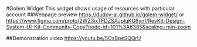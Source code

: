 #Golem Widget
This widget shows usage of resources with particular account
##Webpage preview
https://dudov-al.github.io/golem-widget/
or
https://www.figma.com/proto/2WZ3ixTFDZSAJplqKG6ynf/RevKit-Design-System-UI-Kit-Community-Copy?node-id=101%3A6385&scaling=min-zoom

##Demonstration video
https://youtu.be/5OsBpeSQQrU
